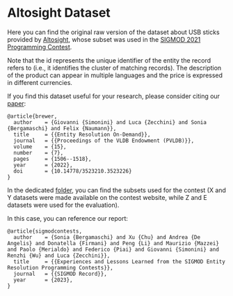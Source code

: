 <h1>Altosight Dataset</h1>

Here you can find the original raw version of the dataset about USB sticks provided by <a href="https://altosight.com">Altosight</a>, whose subset was used in the <a href="https://dbgroup.ing.unimo.it/sigmod21contest">SIGMOD 2021 Programming Contest</a>.

Note that the id represents the unique identifier of the entity the record refers to (i.e., it identifies the cluster of matching records).
The description of the product can appear in multiple languages and the price is expressed in different currencies.

If you find this dataset useful for your research, please consider citing our <a href="https://doi.org/10.14778/3523210.3523226">paper</a>:

    @article{brewer,
      author    = {Giovanni {Simonini} and Luca {Zecchini} and Sonia {Bergamaschi} and Felix {Naumann}},
      title     = {{Entity Resolution On-Demand}},
      journal   = {{Proceedings of the VLDB Endowment (PVLDB)}},
      volume    = {15},
      number    = {7},
      pages     = {1506--1518},
      year      = {2022},
      doi       = {10.14778/3523210.3523226}
    }

In the dedicated <a href="https://github.com/dbmodena/BrewER/tree/main/altosight_dataset/sigmod_2021_programming_contest">folder</a>, you can find the subsets used for the contest (X and Y datasets were made available on the contest website, while Z and E datasets were used for the evaluation).

In this case, you can reference our report:

    @article{sigmodcontests,
      author    = {Sonia {Bergamaschi} and Xu {Chu} and Andrea {De Angelis} and Donatella {Firmani} and Peng {Li} and Maurizio {Mazzei} and Paolo {Merialdo} and Federico {Piai} and Giovanni {Simonini} and Renzhi {Wu} and Luca {Zecchini}},
      title     = {{Experiences and Lessons Learned from the SIGMOD Entity Resolution Programming Contests}},
      journal   = {{SIGMOD Record}},
      year      = {2023},
    }
